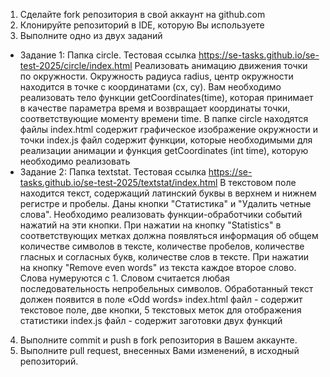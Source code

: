 1.	Сделайте fork репозитория в свой аккаунт на github.com
2.	Клонируйте репозиторий в IDE, которую Вы используете
3.	Выполните одно из двух заданий
* Задание 1: Папка circle. Тестовая ссылка <https://se-tasks.github.io/se-test-2025/circle/index.html> 
Реализовать анимацию движения точки по окружности. Окружность радиуса radius, центр окружности находится в точке с координатами (cx, cy).
Вам необходимо реализовать тело функции getCoordinates(time), которая принимает в качестве параметра время и возвращает координаты точки, соответствующие моменту времени time.
В папке circle находятся файлы
index.html содержит графическое изображение окружности и точки
index.js файл содержит функции, которые необходимыми для реализации анимации и функция getCoordinates (int time), которую необходимо реализовать
* Задание 2: Папка textstat. Тестовая ссылка <https://se-tasks.github.io/se-test-2025/textstat/index.html>
В текстовом поле находится текст, содержащий латинский буквы в верхнем и нижнем регистре и пробелы. Даны кнопки "Статистика" и "Удалить четные слова". Необходимо реализовать функции-обработчики событий нажатий на эти кнопки.
При нажатии на кнопку "Statistics" в соответствующих метках должна появляться информация об общем количестве символов в тексте, количестве пробелов, количестве гласных и согласных букв, количестве слов в тексте.
При нажатии на кнопку "Remove even words" из текста каждое второе слово. Слова нумеруются с 1. Словом считается любая последовательность непробельных символов. Обработанный текст должен появится в поле «Odd words»
index.html файл - содержит текстовое поле, две кнопки, 5 текстовых меток для отображения статистики
index.js файл - содержит заготовки двух функций
4.	Выполните commit и push в fork репозитория в Вашем аккаунте.
5.	Выполните pull request, внесенных Вами изменений, в исходный репозиторий.
